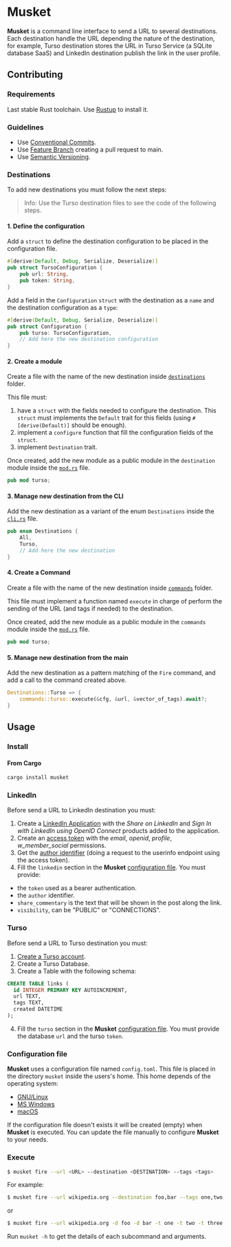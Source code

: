 # Musket

__Musket__ is a command line interface to send a URL to several destinations. Each destination handle the URL depending the nature of the destination, for example, Turso destination stores the URL in Turso Service (a SQLite database SaaS) and LinkedIn destination publish the link in the user profile.

## Contributing

### Requirements

Last stable Rust toolchain. Use [Rustup](https://rustup.rs/) to install it.

### Guidelines

* Use [Conventional Commits](https://www.conventionalcommits.org/).
* Use [Feature Branch](https://www.atlassian.com/git/tutorials/comparing-workflows/feature-branch-workflow) creating a pull request to main.
* Use [Semantic Versioning](https://semver.org/).

### Destinations

To add new destinations you must follow the next steps:

> Info: Use the Turso destination files to see the code of the following steps.

#### 1. Define the configuration

Add a `struct` to define the destination configuration to be placed in the configuration file.

```rust
#[derive(Default, Debug, Serialize, Deserialize)]
pub struct TursoConfiguration {
    pub url: String,
    pub token: String,
}
```

Add a field in the `Configuration` `struct` with the destination as a `name` and the destination configuration as a `type`:

```rust
#[derive(Default, Debug, Serialize, Deserialize)]
pub struct Configuration {
    pub turso: TursoConfiguration,
    // Add here the new destination configuration
}
```

#### 2. Create a module

Create a file with the name of the new destination inside [`destinations`](./src/destinations/) folder. 

This file must:

1. have a `struct` with the fields needed to configure the destination. This `struct` must implements the `Default` trait for this fields (using `#[derive(Default)]` should be enough).
2. implement a `configure` function that fill the configuration fields of the `struct`.
3. implement `Destination` trait. 

Once created, add the new module as a public module in the `destination` module inside the [`mod.rs`](./src/destinations/mod.rs) file.

```rust
pub mod turso;
```

#### 3. Manage new destination from the CLI

Add the new destination as a variant of the enum `Destinations` inside the [`cli.rs`](./src/cli.rs) file.

```rust
pub enum Destinations {
    All,
    Turso,
    // Add here the new destination
}
```

#### 4. Create a Command

Create a file with the name of the new destination inside [`commands`](./src/commands/) folder. 

This file must implement a function named `execute` in charge of perform the sending of the URL (and tags if needed) to the destination.

Once created, add the new module as a public module in the `commands` module inside the [`mod.rs`](./src/commands/mod.rs) file.

```rust
pub mod turso;
```

#### 5. Manage new destination from the main

Add the new destination as a pattern matching of the `Fire` command, and add a call to the command created above.

```rust
Destinations::Turso => {
    commands::turso::execute(&cfg, &url, &vector_of_tags).await?;
}
```

## Usage

### Install

#### From Cargo

```bash
cargo install musket
```

### LinkedIn

Before send a URL to LinkedIn destination you must:

1. Create a [LinkedIn Application](https://www.linkedin.com/developers) with the _Share on LinkedIn_ and _Sign In with LinkedIn using OpenID Connect_ products added to the application.
2. Create an [access token](https://www.linkedin.com/developers/tools/oauth) with the _email_, _openid_, _profile_, _w_member_social_ permissions.
3. Get the [author identifier](https://learn.microsoft.com/es-es/linkedin/consumer/integrations/self-serve/sign-in-with-linkedin-v2#api-request-to-retreive-member-details) (doing a request to the userinfo endpoint using the access token).
4. Fill the `linkedin` section in the __Musket__ [configuration file](#configuration-file). You must provide:
  - the `token` used as a bearer authentication.
  - the `author` identifier.
  - `share_commentary` is the text that will be shown in the post along the link.
  - `visibility`, can be "PUBLIC" or "CONNECTIONS".

### Turso

Before send a URL to Turso destination you must:

1. [Create a Turso account](https://app.turso.tech).
2. Create a Turso Database.
3. Create a Table with the following schema:
```sql
CREATE TABLE links (
  id INTEGER PRIMARY KEY AUTOINCREMENT,
  url TEXT,
  tags TEXT,
  created DATETIME
);
```
4. Fill the `turso` section in the __Musket__ [configuration file](#configuration-file). You must provide the database `url` and the turso `token`.

### Configuration file

__Musket__ uses a configuration file named `config.toml`. This file is placed in the directory `musket` inside the users's home. This home depends of the operating system:

- [GNU/Linux](https://www.freedesktop.org/wiki/Software/xdg-user-dirs/)
- [MS Windows](https://learn.microsoft.com/es-es/windows/win32/shell/knownfolderid?redirectedfrom=MSDN)
- [macOS](https://developer.apple.com/library/archive/documentation/FileManagement/Conceptual/FileSystemProgrammingGuide/FileSystemOverview/FileSystemOverview.html#//apple_ref/doc/uid/TP40010672-CH2-SW6)

If the configuration file doesn't exists it will be created (empty) when __Musket__ is executed. You can update the file manually to configure __Musket__ to your needs.

### Execute

```bash
$ musket fire --url <URL> --destination <DESTINATION> --tags <tags>
```

For example:

```bash
$ musket fire --url wikipedia.org --destination foo,bar --tags one,two,three
```

or

```bash
$ musket fire --url wikipedia.org -d foo -d bar -t one -t two -t three
```

Run `musket -h` to get the details of each subcommand and arguments.
